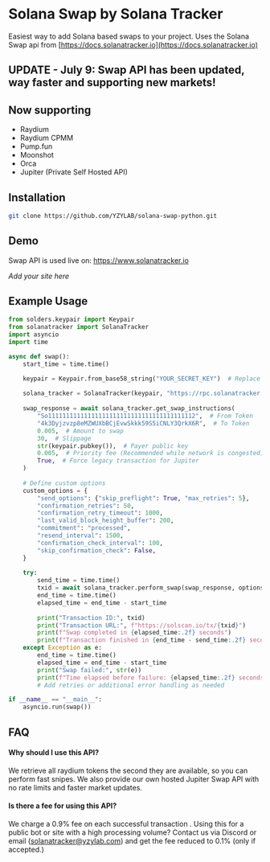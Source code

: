 
# Solana Swap by Solana Tracker

Easiest way to add Solana based swaps to your project.
Uses the Solana Swap api from [https://docs.solanatracker.io](https://docs.solanatracker.io)

## UPDATE - July 9: Swap API has been updated, way faster and supporting new markets!

## Now supporting
- Raydium
- Raydium CPMM
- Pump.fun
- Moonshot
- Orca
- Jupiter (Private Self Hosted API)

## Installation

```bash
git clone https://github.com/YZYLAB/solana-swap-python.git
```

## Demo

Swap API is used live on:
https://www.solanatracker.io

*Add your site here*


## Example Usage

```python
from solders.keypair import Keypair
from solanatracker import SolanaTracker
import asyncio
import time

async def swap():
    start_time = time.time()

    keypair = Keypair.from_base58_string("YOUR_SECRET_KEY")  # Replace with your base58 private key
    
    solana_tracker = SolanaTracker(keypair, "https://rpc.solanatracker.io/public?advancedTx=true") # Your RPC Here
    
    swap_response = await solana_tracker.get_swap_instructions(
        "So11111111111111111111111111111111111111112",  # From Token
        "4k3Dyjzvzp8eMZWUXbBCjEvwSkkk59S5iCNLY3QrkX6R",  # To Token
        0.005,  # Amount to swap
        30,  # Slippage
        str(keypair.pubkey()),  # Payer public key
        0.005,  # Priority fee (Recommended while network is congested)
        True,  # Force legacy transaction for Jupiter
    )
    
    # Define custom options
    custom_options = {
        "send_options": {"skip_preflight": True, "max_retries": 5},
        "confirmation_retries": 50,
        "confirmation_retry_timeout": 1000,
        "last_valid_block_height_buffer": 200,
        "commitment": "processed",
        "resend_interval": 1500,
        "confirmation_check_interval": 100,
        "skip_confirmation_check": False,
    }
    
    try:
        send_time = time.time()
        txid = await solana_tracker.perform_swap(swap_response, options=custom_options)
        end_time = time.time()
        elapsed_time = end_time - start_time
        
        print("Transaction ID:", txid)
        print("Transaction URL:", f"https://solscan.io/tx/{txid}")
        print(f"Swap completed in {elapsed_time:.2f} seconds")
        print(f"Transaction finished in {end_time - send_time:.2f} seconds")
    except Exception as e:
        end_time = time.time()
        elapsed_time = end_time - start_time
        print("Swap failed:", str(e))
        print(f"Time elapsed before failure: {elapsed_time:.2f} seconds")
        # Add retries or additional error handling as needed

if __name__ == "__main__":
    asyncio.run(swap())
```


## FAQ

#### Why should I use this API?

We retrieve all raydium tokens the second they are available, so you can perform fast snipes.
We also provide our own hosted Jupiter Swap API with no rate limits and faster market updates.

#### Is there a fee for using this API?

We charge a 0.9% fee on each successful transaction
.
Using this for a public bot or site with a high processing volume? 
Contact us via Discord or email (solanatracker@yzylab.com) and get the fee reduced to 0.1% (only if accepted.)